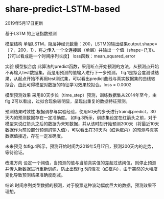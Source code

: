 # share-predict-LSTM-based

2019年5月17日更新

基于LSTM 的上证指数预测

模型结构
        单层LSTM，隐层神经元数量：200，LSTM的输出结果output.shape=（？，200，1），将之传入一个全连接层（单层）并输出一个值（shape=(?,1))。【?可以看成是一个时间序列长度】
        loss函数：mean_squared_error

实验
模型拟合度
        此算法的predict函数，采用断点开始预测的方法，从预测点开始不再输入test数据集，而是用预测的值输入进行下一步预测。
        fig.1是拟合度测试结果，从起点开始不再用test测试集，可以看出predict曲线与真实数据集的曲线较拟合，由此可得模型对数据的特征学习效果较拟合。loss = 0.0002

模型预测效果
        采用80天步长（time_step）预测，训练数据集从2014年至今，由fig.2可以看出，过拟合现象较明显，呈现出重复的数据特征预测。
      
预测结果时效性
        根据调参与实验经验，使用50天的步长进行train与predict，30天内的预测数据存在一定准确度。
        如fig.3所示，训练集设定在红箭头之前，对于模型来说红箭头之后的数据为未知数据，并从该时刻开始预测200天（将最近10天数据作为前段部分预测的输入值），可以看出在30天内（红色框内）的预测与真实数据值接近，存在一定准确度。
        
未来预见
        如fig.4所示，预测开始时间为2019年5月17日，预测200天内的走势，等待验证。

改进方向
        设定一个阈值，当预测的值与当前真实值的差超过该阈值，则停止预测并传入新数据进行重新训练，防止出现fig.5的情况（红框内），由于突然的大幅度变化导致预测结果准确度剧减。
        
结论
        时间序列类型数据的预测，对于股票这种波动幅度巨大的数据，预测效果不理想。

